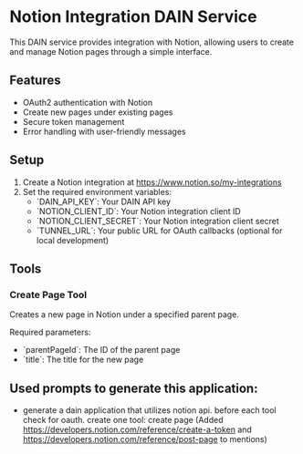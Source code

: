 # Notion Integration DAIN Service

This DAIN service provides integration with Notion, allowing users to create and manage Notion pages through a simple interface.

## Features

- OAuth2 authentication with Notion
- Create new pages under existing pages
- Secure token management
- Error handling with user-friendly messages

## Setup

1. Create a Notion integration at https://www.notion.so/my-integrations
2. Set the required environment variables:
   - \`DAIN_API_KEY\`: Your DAIN API key
   - \`NOTION_CLIENT_ID\`: Your Notion integration client ID
   - \`NOTION_CLIENT_SECRET\`: Your Notion integration client secret
   - \`TUNNEL_URL\`: Your public URL for OAuth callbacks (optional for local development)

## Tools

### Create Page Tool
Creates a new page in Notion under a specified parent page.

Required parameters:
- \`parentPageId\`: The ID of the parent page
- \`title\`: The title for the new page

## Used prompts to generate this application:
- generate a dain application that utilizes notion api. before each tool check for oauth. create one tool: create page
 (Added https://developers.notion.com/reference/create-a-token and https://developers.notion.com/reference/post-page to mentions)

